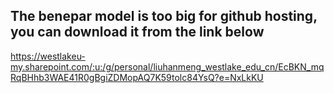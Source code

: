## The benepar model is too big for github hosting, you can download it from the link below
https://westlakeu-my.sharepoint.com/:u:/g/personal/liuhanmeng_westlake_edu_cn/EcBKN_mqRqBHhb3WAE41R0gBgiZDMopAQ7K59tolc84YsQ?e=NxLkKU
